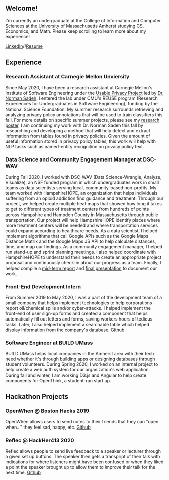 ## Welcome!

I'm currently an undergraduate at the College of Information and Computer Sciences at the University of Massachusetts Amherst studying CS, Economics, and Math. Please keep scrolling to learn more about my experience!

[LinkedIn](https://www.linkedin.com/in/jasmine-mangat-5b03b1168/)//[Resume](https://drive.google.com/file/d/1I6--ijxTDX_tWn07jcy6nKBYOrHxPswV/view?usp=sharing)

## Experience
### Research Assistant at Carnegie Mellon Unviersity
Since May 2020, I have been a research assistant at Carnegie Mellon's Institute of Software Engineering under the [Usable Privacy Project](https://usableprivacy.org/) led by [Dr. Norman Sadeh](https://www.normsadeh.org/). I entered the lab under CMU's REUSE program (Research Experiences for Undergraduates in Software Engineering), funding by the National Science Foundation. 
My summer research surrounds retrieving and analyzing privacy policy annotations that will be used to train classifiers this fall. For more details on specific summer projects, please see my [research poster](https://drive.google.com/file/d/12tBh-98MjQ0X2deKFk2S-3HEpf9VtWpe/view?usp=sharing).
I am continuing my work with Dr. Norman Sadeh this fall by researching and developing a method that will help detect and extract information from tables found in privacy policies. Given the amount of useful information stored in privacy policy tables, this work will help with NLP tasks such as named-entity recognition on privacy policy text.
### Data Science and Community Engagement Manager at DSC-WAV
During Fall 2020, I worked with DSC-WAV (Data Science-Wrangle, Analyze, Visualize), an NSF funded program in which undergraduates work in small teams as data scientists serving local, community-based non-profits. My team worked with HampshireHOPE, an organization that helps individuals suffering from an opioid addiction find guidance and treatment. Through our project, we helped create multiple heat maps that showed how long it takes to get to different types of treatment centers from hundreds of points across Hampshire and Hampden County in Massachusetts through public transportation. Our project will help HampshireHOPE identify places where more treatment centers will be needed and where transportation services could expand according to healthcare needs. 
As a data scientist, I helped implement algorithms that call Google APIs such as the Google Maps Distance Matrix and the Google Maps JS API to help calculate distances, time, and map our findings. As a community engagement manager, I helped run stand-up and sprint planning meetings. I also helped coordinate with HampshireHOPE to understand their needs to create an appropriate project proposal and continuously check-in about our progress as a team. Finally, I helped compile a [mid-term report](https://docs.google.com/document/d/1L8bDYCPaKNY33ErHW9stHjf11DnuERrufc4Fo5AcALQ/edit?usp=sharing) and [final presentation](https://docs.google.com/presentation/d/1QRZxkog-LC_X1_U3mIfjH3SXfgKzC44sY1iKccIY9QA/edit?usp=sharing) to document our work.
### Front-End Development Intern
From Summer 2019 to May 2020, I was a part of the development team of a small company that helps implement technologies to help corporations report oil/chemical spills and/or cyber-attacks. I helped implement the front-end of user sign-up forms and created a component that helps automatically fill out letters and forms, saving workers hours of tedious tasks. Later, I also helped implement a searchable table which helped display information from the company's database. [Github](https://github.com/19mangatj/Spill-Center-Internship-2019)
### Software Engineer at BUILD UMass
BUILD UMass helps local companies in the Amherst area with their tech need whether it's through building apps or designing databases through student volunteers. During Spring 2020, I worked on an internal project to help create a web auth system for our organization's web application. 
During fall and winter, I am working D3.js and Angular to help create components for OpenThink, a student-run start up.
## Hackathon Projects
### OpenWhen @ Boston Hacks 2019
OpenWhen allows users to send notes to their friends that they can "open when..." they feel sad, happy, etc.
[Github](https://github.com/jrosen081/OpenWhen)
### Reflec @ HackHer413 2020
Reflec allows people to send live feedback to a speaker or lecturer through a given set up buttons. The speaker then gets a transpript of their talk with indications for where listeners might have been confused or when they liked a point the speaker brought up to allow them to improve their talk for the next time.
[Github](https://github.com/imanarzi/reflec)


